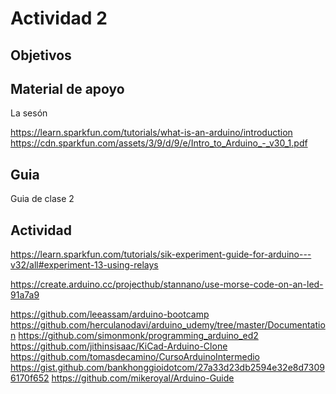 # Actividad 2

## Objetivos

## Material de apoyo

La sesón

https://learn.sparkfun.com/tutorials/what-is-an-arduino/introduction
https://cdn.sparkfun.com/assets/3/9/d/9/e/Intro_to_Arduino_-_v30_1.pdf


## Guia

Guia de clase 2

## Actividad

https://learn.sparkfun.com/tutorials/sik-experiment-guide-for-arduino---v32/all#experiment-13-using-relays


https://create.arduino.cc/projecthub/stannano/use-morse-code-on-an-led-91a7a9

https://github.com/leeassam/arduino-bootcamp
https://github.com/herculanodavi/arduino_udemy/tree/master/Documentation
https://github.com/simonmonk/programming_arduino_ed2
https://github.com/jithinsisaac/KiCad-Arduino-Clone
https://github.com/tomasdecamino/CursoArduinoIntermedio
https://gist.github.com/bankhonggioidotcom/27a33d23db2594e32e8d73096170f652
https://github.com/mikeroyal/Arduino-Guide

